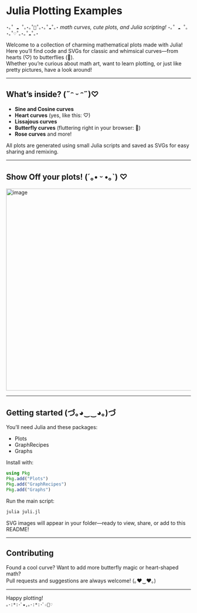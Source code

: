 # Julia Plotting Examples

`⋆｡˚ ☁︎ ˚｡⋆｡˚🦋˚｡⋆｡˚☁︎˚｡⋆`
*math curves, cute plots, and Julia scripting!*
`⋆｡˚ ☁︎ ˚｡⋆｡˚♡˚｡⋆｡˚☁︎˚｡⋆`

Welcome to a collection of charming mathematical plots made with Julia!  
Here you’ll find code and SVGs for classic and whimsical curves—from hearts (♡) to butterflies (🦋).  
Whether you’re curious about math art, want to learn plotting, or just like pretty pictures, have a look around!

---

## What’s inside? (˶ᵔ ᵕ ᵔ˶)♡

- **Sine and Cosine curves**
- **Heart curves** (yes, like this: ♡)
- **Lissajous curves**
- **Butterfly curves** (fluttering right in your browser: 🦋)
- **Rose curves** and more!

All plots are generated using small Julia scripts and saved as SVGs for easy sharing and remixing.

---

## Show Off your plots! (´｡• ᵕ •｡`) ♡



<img width="900" height="550" alt="image" src="https://pin.it/5w7fSfAWX" />

<p align="center">

---

## Getting started (づ｡◕‿‿◕｡)づ

You’ll need Julia and these packages:
- Plots
- GraphRecipes
- Graphs

Install with:

```julia
using Pkg
Pkg.add("Plots")
Pkg.add("GraphRecipes")
Pkg.add("Graphs")
```

Run the main script:

```bash
julia juli.jl
```

SVG images will appear in your folder—ready to view, share, or add to this README!

---

## Contributing

Found a cool curve? Want to add more butterfly magic or heart-shaped math?  
Pull requests and suggestions are always welcome! (｡♥‿♥｡)

---

Happy plotting!  
`｡･:*:･ﾟ★,｡･:*:･ﾟ☆🦋♡`
